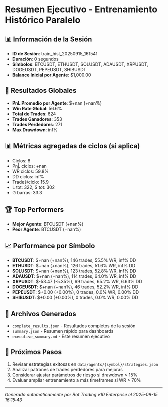 # Resumen Ejecutivo - Entrenamiento Histórico Paralelo

## 📊 Información de la Sesión
- **ID de Sesión**: train_hist_20250915_161541
- **Duración**: 0 segundos
- **Símbolos**: BTCUSDT, ETHUSDT, SOLUSDT, ADAUSDT, XRPUSDT, DOGEUSDT, PEPEUSDT, SHIBUSDT
- **Balance Inicial por Agente**: $1,000.00

## 🎯 Resultados Globales
- **PnL Promedio por Agente**: $+nan (+nan%)
- **Win Rate Global**: 56.6%
- **Total de Trades**: 624
- **Trades Ganadores**: 353
- **Trades Perdedores**: 271
- **Max Drawdown**: inf%

## 📊 Métricas agregadas de ciclos (si aplica)
- Ciclos: 8
- PnL̄ ciclos: +nan
- WR̄ ciclos: 59.8%
- DD̄ ciclos: inf%
- Trades̄/ciclo: 15.9
- L tot: 322, S tot: 302
- ⏱̄ barras: 33.3


## 🏆 Top Performers
- **Mejor Agente**: BTCUSDT (+nan%)
- **Peor Agente**: BTCUSDT (+nan%)

## 📈 Performance por Símbolo
- **BTCUSDT**: $+nan (+nan%), 146 trades, 55.5% WR, inf% DD
- **ETHUSDT**: $+nan (+nan%), 126 trades, 51.6% WR, inf% DD
- **SOLUSDT**: $+nan (+nan%), 123 trades, 52.8% WR, inf% DD
- **ADAUSDT**: $+nan (+nan%), 114 trades, 64.0% WR, inf% DD
- **XRPUSDT**: $-53.47 (-5.35%), 69 trades, 65.2% WR, 6.63% DD
- **DOGEUSDT**: $+nan (+nan%), 46 trades, 52.2% WR, inf% DD
- **PEPEUSDT**: $+0.00 (+0.00%), 0 trades, 0.0% WR, 0.00% DD
- **SHIBUSDT**: $+0.00 (+0.00%), 0 trades, 0.0% WR, 0.00% DD

## 📁 Archivos Generados
- `complete_results.json` - Resultados completos de la sesión
- `summary.json` - Resumen rápido para dashboards
- `executive_summary.md` - Este resumen ejecutivo

## 🎯 Próximos Pasos
1. Revisar estrategias exitosas en `data/agents/{symbol}/strategies.json`
2. Analizar patrones de trades perdedores para mejoras
3. Considerar ajustar parámetros de riesgo si drawdown > 15%
4. Evaluar ampliar entrenamiento a más timeframes si WR > 70%

---
*Generado automáticamente por Bot Trading v10 Enterprise el 2025-09-15 16:15:43*
